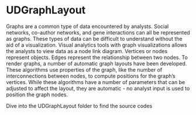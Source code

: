 UDGraphLayout
=============
Graphs are a common type of data encountered by analysts. Social networks, co-author networks, and gene interactions can all be represented as graphs. These types of data can be difficult to understand without the aid of a visualization. Visual analytics tools with graph visualizations allows the analysts to view data as a node link diagram. Vertices or nodes represent objects. Edges represent the relationship between two nodes. To render graphs, a number of automatic graph layouts have been developed. These algorithms use properties of the graph, like the number of interconnections between nodes, to compute positions for the graph’s vertices. While these algorithms have a number of parameters that can be adjusted to affect the layout, they are automatic - no analyst input is used to position the graph nodes.


Dive into the UDGraphLayout folder to find the source codes
